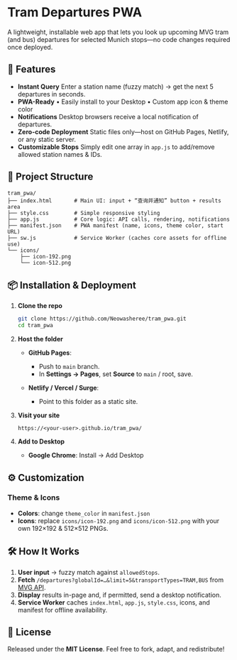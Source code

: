 # Tram Departures PWA

A lightweight, installable web app that lets you look up upcoming MVG tram (and bus) departures for selected Munich stops—no code changes required once deployed.

## 🚀 Features

* **Instant Query**
  Enter a station name (fuzzy match) → get the next 5 departures in seconds.
* **PWA-Ready**
  • Easily install to your Desktop 
  • Custom app icon & theme color
* **Notifications**
  Desktop browsers receive a local notification of departures.
* **Zero-code Deployment**
  Static files only—host on GitHub Pages, Netlify, or any static server.
* **Customizable Stops**
  Simply edit one array in `app.js` to add/remove allowed station names & IDs.

## 🔧 Project Structure

```
tram_pwa/
├── index.html       # Main UI: input + “查询并通知” button + results area
├── style.css        # Simple responsive styling
├── app.js           # Core logic: API calls, rendering, notifications
├── manifest.json    # PWA manifest (name, icons, theme color, start URL)
├── sw.js            # Service Worker (caches core assets for offline use)
└── icons/
    ├── icon-192.png
    └── icon-512.png
```

## 📦 Installation & Deployment

1. **Clone the repo**

   ```bash
   git clone https://github.com/Neowasheree/tram_pwa.git
   cd tram_pwa
   ```
2. **Host the folder**

   * **GitHub Pages**:

     * Push to `main` branch.
     * In **Settings → Pages**, set **Source** to `main` / root, save.
   * **Netlify / Vercel / Surge**:

     * Point to this folder as a static site.
3. **Visit your site**

   ```
   https://<your-user>.github.io/tram_pwa/
   ```
4. **Add to Desktop**

   * **Google Chrome**: Install → Add Desktop

## ⚙️ Customization

### Theme & Icons

* **Colors**: change `theme_color` in `manifest.json`
* **Icons**: replace `icons/icon-192.png` and `icons/icon-512.png` with your own 192×192 & 512×512 PNGs.

## 🛠️ How It Works

1. **User input** → fuzzy match against `allowedStops`.
2. **Fetch** `/departures?globalId=…&limit=5&transportTypes=TRAM,BUS` from [MVG API](https://www.mvg.de/api).
3. **Display** results in-page and, if permitted, send a desktop notification.
4. **Service Worker** caches `index.html`, `app.js`, `style.css`, icons, and manifest for offline availability.

## 📄 License

Released under the **MIT License**. Feel free to fork, adapt, and redistribute!
